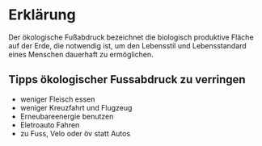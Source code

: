 # Erklärung
Der ökologische Fußabdruck bezeichnet die biologisch produktive Fläche auf der Erde, die notwendig ist, um den Lebensstil und Lebensstandard eines Menschen dauerhaft zu ermöglichen.

## Tipps ökologischer Fussabdruck zu verringen


- weniger Fleisch essen
- weniger Kreuzfahrt und Flugzeug
- Erneubareenergie benutzen
- Eletroauto Fahren
- zu Fuss, Velo oder öv statt Autos